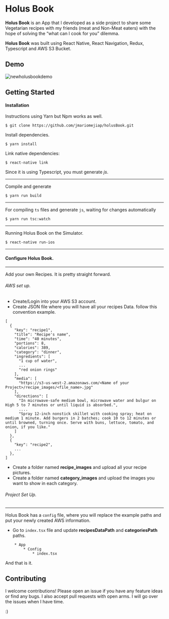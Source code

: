 # Holus Book

**Holus Book** is an App that I developed as a side project to share some Vegetarian recipes with my friends (meat and Non-Meat eaters) with the hope of solving the “what can I cook for you” dilemma. 

**Holus Book** was built using React Native, React Navigation, Redux, Typescript and AWS S3 Bucket.


## Demo

![newholusbookdemo](https://user-images.githubusercontent.com/22829270/39653526-2fa654a0-4fa6-11e8-961a-35cb0eaafa95.gif)



## Getting Started

#### Installation
Instructions using Yarn but Npm works as well.

```
$ git clone https://github.com/jmariomejiap/holusBook.git
```

Install dependencies.


```
$ yarn install
```


Link native dependencies:
```
$ react-native link
```

Since it is using Typescript, you must generate *js*.
_____ 
Compile and generate

```
$ yarn run build
```
_____ 

For compiling `ts` files and generate `js`, waiting for changes automatically

```
$ yarn run tsc:watch
```
_____ 


Running Holus Book on the Simulator.
```
$ react-native run-ios
```


___
#### Configure Holus Book.
___

Add your own Recipes. It is pretty straight forward.

###### AWS set up.

* Create/Login into your AWS S3 account.
* Create JSON file where you will have all your recipes Data. follow this convention example.

```
[
  {
    "key": "recipe1",
    "title": "Recipe's name",
    "time": "40 minutes",
    "portions": 8,
    "calories": 389,
    "category": "dinner",
    "ingredients": [
      "1 cup of water",
      ...
      "red onion rings"
    ],
    "media": [
      "https://s3-us-west-2.amazonaws.com/<Name of your Project>/recipe_images/<file_name>.jpg"
    ],
    "directions": [
      "In microwave-safe medium bowl, microwave water and bulgur on High 5 to 7 minutes or until liquid is absorbed.",
      ....
      "Spray 12-inch nonstick skillet with cooking spray; heat on medium 1 minute. Add burgers in 2 batches; cook 10 to 12 minutes or until browned, turning once. Serve with buns, lettuce, tomato, and onion, if you like."
    ]
  },
  {
    "key": "recipe2",
    ...
  },
]
```

* Create a folder named **recipe_images** and upload all your recipe pictures.
* Create a folder named **category_images** and upload the images you want to show in each category.


###### Project Set Up.
___
Holus Book has a `config` file, where you will replace the example paths and put your newly created AWS information. 


* Go to `index.tsx` file and update **recipesDataPath** and **categoriesPath** paths. 

```
    * App
        * Config
            * index.tsx

```

And that is it. 



## Contributing
I welcome contributions! Please open an issue if you have any feature ideas or find any bugs. I also accept pull requests with open arms. I will go over the issues when I have time. 

:)

